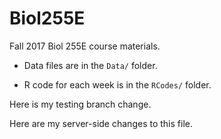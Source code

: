 # Biol255E

Fall 2017 Biol 255E course materials.

* Data files are in the `Data/` folder.

* R code for each week is in the `RCodes/` folder. 

Here is my testing branch change.

Here are my server-side changes to this file.